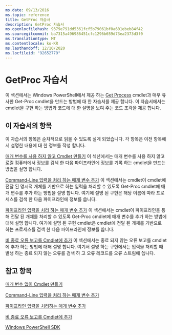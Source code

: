 ```yaml
---
ms.date: 09/13/2016
ms.topic: reference
title: GetProc 자습서
description: GetProc 자습서
ms.openlocfilehash: 9379e791dd5361fcf5b79061bf0a601ebeb84f42
ms.sourcegitcommit: ba7315a496986451cfc1296b659d73ea2373d3f0
ms.translationtype: MT
ms.contentlocale: ko-KR
ms.lasthandoff: 12/10/2020
ms.locfileid: "92652779"
---
```

# <a name="getproc-tutorial"></a>GetProc 자습서

이 섹션에서는 Windows PowerShell에서 제공 하는 [Get Process](/powershell/module/Microsoft.PowerShell.Management/Get-Process) cmdlet과 매우 유사한 Get-Proc cmdlet을 만드는 방법에 대 한 자습서를 제공 합니다. 이 자습서에서는 cmdlet을 구현 하는 방법과 코드에 대 한 설명을 보여 주는 코드 조각을 제공 합니다.

## <a name="topics-in-this-tutorial"></a>이 자습서의 항목

이 자습서의 항목은 순차적으로 읽을 수 있도록 설계 되었습니다. 각 항목은 이전 항목에서 설명한 내용에 대 한 정보를 작성 합니다.

[매개 변수를 사용 하지 않고 Cmdlet 만들기](./creating-a-cmdlet-without-parameters.md) 이 섹션에서는 매개 변수를 사용 하지 않고 로컬 컴퓨터에서 정보를 검색 한 다음 파이프라인에 정보를 기록 하는 cmdlet을 만드는 방법을 설명 합니다.

[Command-Line 입력을 처리 하는 매개 변수 추가](./adding-parameters-that-process-command-line-input.md) 이 섹션에서는 cmdlet이 cmdlet에 전달 된 명시적 개체를 기반으로 하는 입력을 처리할 수 있도록 Get-Proc cmdlet에 매개 변수를 추가 하는 방법을 설명 합니다. 여기에 설명 된 구현은 해당 이름에 따라 프로세스를 검색 한 다음 파이프라인에 정보를 씁니다.

[파이프라인 입력을 처리 하는 매개 변수 추가](./adding-parameters-that-process-pipeline-input.md) 이 섹션에서는 cmdlet이 파이프라인을 통해 전달 된 개체를 처리할 수 있도록 Get-Proc cmdlet에 매개 변수를 추가 하는 방법에 대해 설명 합니다. 여기에 설명 된 구현 cmdlet은 cmdlet에 전달 된 개체를 기반으로 하는 프로세스를 검색 한 다음 파이프라인에 정보를 씁니다.

[비 종료 오류 보고를 Cmdlet에 추가](./adding-non-terminating-error-reporting-to-your-cmdlet.md) 이 섹션에서는 종료 되지 않는 오류 보고를 cmdlet에 추가 하는 방법에 대해 설명 합니다. 여기서 설명 하는 구현에서는 입력을 처리할 때 발생 하는 종료 되지 않는 오류를 검색 하 고 오류 레코드를 오류 스트림에 씁니다.

## <a name="see-also"></a>참고 항목

[매개 변수 없이 Cmdlet 만들기](./creating-a-cmdlet-without-parameters.md)

[Command-Line 입력을 처리 하는 매개 변수 추가](./adding-parameters-that-process-command-line-input.md)

[파이프라인 입력을 처리하는 매개 변수 추가](./adding-parameters-that-process-pipeline-input.md)

[비 종료 오류 보고를 Cmdlet에 추가](./adding-non-terminating-error-reporting-to-your-cmdlet.md)

[Windows PowerShell SDK](../windows-powershell-reference.md)
